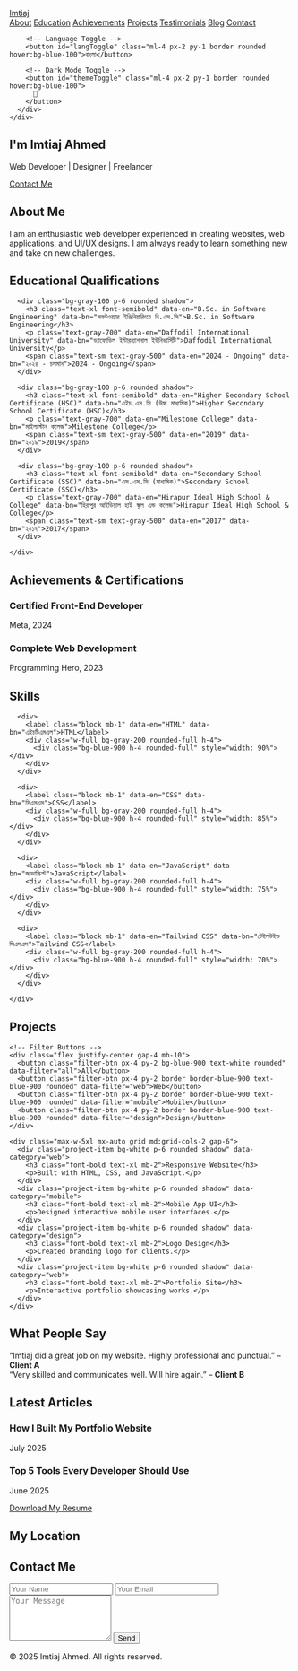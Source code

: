 <!DOCTYPE html>
<html lang="en" data-theme="light">
<head>
  <meta charset="UTF-8" />
  <meta name="viewport" content="width=device-width, initial-scale=1" />
  <title>Imtiaj Ahmed - Portfolio</title>
  
  <!-- Tailwind CSS CDN -->
  <script src="https://cdn.tailwindcss.com"></script>

  <!-- AOS (Animate On Scroll) CSS -->
  <link href="https://unpkg.com/aos@2.3.1/dist/aos.css" rel="stylesheet">

  <!-- Font Awesome for Social Icons -->
  <script src="https://kit.fontawesome.com/a076d05399.js" crossorigin="anonymous"></script>

  <style>
    body { padding-top: 64px; transition: background-color 0.3s, color 0.3s;}
    [data-theme="dark"] {
      background-color: #1a202c; /* Tailwind gray-900 */
      color: #a0aec0; /* Tailwind gray-400 */
    }
    [data-theme="dark"] a {
      color: #63b3ed; /* Tailwind blue-400 */
    }
    [data-theme="dark"] .bg-white { background-color: #2d3748; }
    [data-theme="dark"] .bg-gray-50 { background-color: #2d3748; }
    [data-theme="dark"] .bg-gray-100 { background-color: #4a5568; }
  </style>
</head>
<body class="bg-gray-100 text-gray-800 font-sans">

  <!-- Navbar -->
  <nav class="bg-white shadow fixed w-full top-0 left-0 z-50">
    <div class="max-w-6xl mx-auto px-4 py-4 flex justify-between items-center">
      <a href="#" class="text-blue-900 font-bold text-xl">Imtiaj</a>
      <div class="space-x-6 text-gray-700 flex items-center">
        <a href="#about" class="hover:text-blue-900">About</a>
        <a href="#education" class="hover:text-blue-900">Education</a>
        <a href="#achievements" class="hover:text-blue-900">Achievements</a>
        <a href="#projects" class="hover:text-blue-900">Projects</a>
        <a href="#testimonials" class="hover:text-blue-900">Testimonials</a>
        <a href="#blog" class="hover:text-blue-900">Blog</a>
        <a href="#contact" class="hover:text-blue-900">Contact</a>

        <!-- Language Toggle -->
        <button id="langToggle" class="ml-4 px-2 py-1 border rounded hover:bg-blue-100">বাংলা</button>

        <!-- Dark Mode Toggle -->
        <button id="themeToggle" class="ml-4 px-2 py-1 border rounded hover:bg-blue-100">
          🌙
        </button>
      </div>
    </div>
  </nav>

  <!-- Hero Section -->
  <section class="bg-blue-900 text-white py-20 text-center" data-aos="fade-up">
    <h1 class="text-4xl font-bold mb-4" data-en="I'm Imtiaj Ahmed" data-bn="আমি ইমতিয়াজ আহমেদ">I'm Imtiaj Ahmed</h1>
    <p class="text-xl" data-en="Web Developer | Designer | Freelancer" data-bn="ওয়েব ডেভেলপার | ডিজাইনার | ফ্রিল্যান্সার">Web Developer | Designer | Freelancer</p>
    <div class="mt-6">
      <a href="#contact" class="bg-white text-blue-900 px-6 py-2 rounded-full font-semibold" data-en="Contact Me" data-bn="যোগাযোগ করুন">Contact Me</a>
    </div>
  </section>

  <!-- About Me -->
  <section id="about" class="py-16 px-6 max-w-4xl mx-auto" data-aos="fade-right">
    <h2 class="text-3xl font-bold mb-4 text-center" data-en="About Me" data-bn="আমার সম্পর্কে">About Me</h2>
    <p class="text-lg text-center" data-en="I am an enthusiastic web developer experienced in creating websites, web applications, and UI/UX designs. I am always ready to learn something new and take on new challenges." data-bn="আমি একজন উদ্যমী ওয়েব ডেভেলপার, যিনি ওয়েবসাইট, ওয়েব অ্যাপ এবং UI/UX ডিজাইন তৈরি করতে অভিজ্ঞ। আমি সবসময় নতুন কিছু শেখার এবং নতুন চ্যালেঞ্জ গ্রহণ করার জন্য প্রস্তুত।">
      I am an enthusiastic web developer experienced in creating websites, web applications, and UI/UX designs. I am always ready to learn something new and take on new challenges.
    </p>
  </section>

  <!-- Education -->
  <section id="education" class="py-16 px-6 bg-white" data-aos="fade-left">
    <h2 class="text-3xl font-bold text-center mb-10" data-en="Educational Qualifications" data-bn="শিক্ষাগত যোগ্যতা">Educational Qualifications</h2>
    <div class="max-w-4xl mx-auto space-y-6">
      
      <div class="bg-gray-100 p-6 rounded shadow">
        <h3 class="text-xl font-semibold" data-en="B.Sc. in Software Engineering" data-bn="সফটওয়্যার ইঞ্জিনিয়ারিংয়ে বি.এস.সি">B.Sc. in Software Engineering</h3>
        <p class="text-gray-700" data-en="Daffodil International University" data-bn="ড্যাফোডিল ইন্টারন্যাশনাল ইউনিভার্সিটি">Daffodil International University</p>
        <span class="text-sm text-gray-500" data-en="2024 - Ongoing" data-bn="২০২৪ - চলমান">2024 - Ongoing</span>
      </div>
      
      <div class="bg-gray-100 p-6 rounded shadow">
        <h3 class="text-xl font-semibold" data-en="Higher Secondary School Certificate (HSC)" data-bn="এইচ.এস.সি (উচ্চ মাধ্যমিক)">Higher Secondary School Certificate (HSC)</h3>
        <p class="text-gray-700" data-en="Milestone College" data-bn="মাইলস্টোন কলেজ">Milestone College</p>
        <span class="text-sm text-gray-500" data-en="2019" data-bn="২০১৯">2019</span>
      </div>
      
      <div class="bg-gray-100 p-6 rounded shadow">
        <h3 class="text-xl font-semibold" data-en="Secondary School Certificate (SSC)" data-bn="এস.এস.সি (মাধ্যমিক)">Secondary School Certificate (SSC)</h3>
        <p class="text-gray-700" data-en="Hirapur Ideal High School & College" data-bn="হিরাপুর আইডিয়াল হাই স্কুল এন্ড কলেজ">Hirapur Ideal High School & College</p>
        <span class="text-sm text-gray-500" data-en="2017" data-bn="২০১৭">2017</span>
      </div>

    </div>
  </section>

  <!-- Achievements -->
  <section id="achievements" class="py-16 px-6 bg-gray-50" data-aos="fade-up">
    <h2 class="text-3xl font-bold text-center mb-10" data-en="Achievements & Certifications" data-bn="অর্জন ও সনদপত্র">Achievements & Certifications</h2>
    <div class="max-w-4xl mx-auto space-y-4">
      <div class="bg-white p-6 rounded shadow">
        <h3 class="font-semibold text-lg" data-en="Certified Front-End Developer" data-bn="সার্টিফায়েড ফ্রন্ট-এন্ড ডেভেলপার">Certified Front-End Developer</h3>
        <p class="text-sm text-gray-600" data-en="Meta, 2024" data-bn="মেটা, ২০২৪">Meta, 2024</p>
      </div>
      <div class="bg-white p-6 rounded shadow">
        <h3 class="font-semibold text-lg" data-en="Complete Web Development" data-bn="কমপ্লিট ওয়েব ডেভেলপমেন্ট">Complete Web Development</h3>
        <p class="text-sm text-gray-600" data-en="Programming Hero, 2023" data-bn="প্রোগ্রামিং হিরো, ২০২৩">Programming Hero, 2023</p>
      </div>
    </div>
  </section>

  <!-- Skills with Progress Bars -->
  <section class="bg-white py-16 px-6" data-aos="fade-right">
    <h2 class="text-3xl font-bold text-center mb-8" data-en="Skills" data-bn="দক্ষতা">Skills</h2>
    <div class="max-w-4xl mx-auto space-y-6">

      <div>
        <label class="block mb-1" data-en="HTML" data-bn="এইচটিএমএল">HTML</label>
        <div class="w-full bg-gray-200 rounded-full h-4">
          <div class="bg-blue-900 h-4 rounded-full" style="width: 90%"></div>
        </div>
      </div>

      <div>
        <label class="block mb-1" data-en="CSS" data-bn="সিএসএস">CSS</label>
        <div class="w-full bg-gray-200 rounded-full h-4">
          <div class="bg-blue-900 h-4 rounded-full" style="width: 85%"></div>
        </div>
      </div>

      <div>
        <label class="block mb-1" data-en="JavaScript" data-bn="জাভাস্ক্রিপ্ট">JavaScript</label>
        <div class="w-full bg-gray-200 rounded-full h-4">
          <div class="bg-blue-900 h-4 rounded-full" style="width: 75%"></div>
        </div>
      </div>

      <div>
        <label class="block mb-1" data-en="Tailwind CSS" data-bn="টেইলউইন্ড সিএসএস">Tailwind CSS</label>
        <div class="w-full bg-gray-200 rounded-full h-4">
          <div class="bg-blue-900 h-4 rounded-full" style="width: 70%"></div>
        </div>
      </div>

    </div>
  </section>

  <!-- Projects with Filtering -->
  <section id="projects" class="py-16 px-6 bg-gray-50" data-aos="fade-left">
    <h2 class="text-3xl font-bold text-center mb-8" data-en="Projects" data-bn="প্রজেক্টস">Projects</h2>
    
    <!-- Filter Buttons -->
    <div class="flex justify-center gap-4 mb-10">
      <button class="filter-btn px-4 py-2 bg-blue-900 text-white rounded" data-filter="all">All</button>
      <button class="filter-btn px-4 py-2 border border-blue-900 text-blue-900 rounded" data-filter="web">Web</button>
      <button class="filter-btn px-4 py-2 border border-blue-900 text-blue-900 rounded" data-filter="mobile">Mobile</button>
      <button class="filter-btn px-4 py-2 border border-blue-900 text-blue-900 rounded" data-filter="design">Design</button>
    </div>

    <div class="max-w-5xl mx-auto grid md:grid-cols-2 gap-6">
      <div class="project-item bg-white p-6 rounded shadow" data-category="web">
        <h3 class="font-bold text-xl mb-2">Responsive Website</h3>
        <p>Built with HTML, CSS, and JavaScript.</p>
      </div>
      <div class="project-item bg-white p-6 rounded shadow" data-category="mobile">
        <h3 class="font-bold text-xl mb-2">Mobile App UI</h3>
        <p>Designed interactive mobile user interfaces.</p>
      </div>
      <div class="project-item bg-white p-6 rounded shadow" data-category="design">
        <h3 class="font-bold text-xl mb-2">Logo Design</h3>
        <p>Created branding logo for clients.</p>
      </div>
      <div class="project-item bg-white p-6 rounded shadow" data-category="web">
        <h3 class="font-bold text-xl mb-2">Portfolio Site</h3>
        <p>Interactive portfolio showcasing works.</p>
      </div>
    </div>
  </section>

  <!-- Testimonials -->
  <section id="testimonials" class="py-16 px-6 bg-white" data-aos="fade-up">
    <h2 class="text-3xl font-bold text-center mb-10" data-en="What People Say" data-bn="ক্লায়েন্টদের মতামত">What People Say</h2>
    <div class="max-w-3xl mx-auto space-y-6">
      <div class="bg-gray-100 p-6 rounded shadow italic">
        “Imtiaj did a great job on my website. Highly professional and punctual.” – <strong>Client A</strong>
      </div>
      <div class="bg-gray-100 p-6 rounded shadow italic">
        “Very skilled and communicates well. Will hire again.” – <strong>Client B</strong>
      </div>
    </div>
  </section>

  <!-- Blog -->
  <section id="blog" class="py-16 px-6 bg-gray-50" data-aos="fade-right">
    <h2 class="text-3xl font-bold text-center mb-10" data-en="Latest Articles" data-bn="সর্বশেষ নিবন্ধ">Latest Articles</h2>
    <div class="max-w-4xl mx-auto grid gap-6 md:grid-cols-2">
      <div class="bg-white p-6 rounded shadow">
        <h3 class="text-xl font-semibold mb-2">How I Built My Portfolio Website</h3>
        <p class="text-sm text-gray-600">July 2025</p>
      </div>
      <div class="bg-white p-6 rounded shadow">
        <h3 class="text-xl font-semibold mb-2">Top 5 Tools Every Developer Should Use</h3>
        <p class="text-sm text-gray-600">June 2025</p>
      </div>
    </div>
  </section>

  <!-- Download Resume -->
  <section class="text-center py-10 bg-white" data-aos="zoom-in">
    <a href="resume.pdf" download
       class="inline-block bg-blue-900 text-white px-8 py-3 rounded-full font-semibold hover:bg-blue-800 transition">
      Download My Resume
    </a>
  </section>

  <!-- Google Maps -->
  <section id="location" class="py-16 px-6 max-w-4xl mx-auto" data-aos="fade-up">
    <h2 class="text-3xl font-bold text-center mb-8" data-en="My Location" data-bn="আমার অবস্থান">My Location</h2>
    <div id="map" class="w-full h-64 rounded shadow"></div>
  </section>

  <!-- Contact -->
  <section id="contact" class="py-16 px-6 bg-blue-900 text-white" data-aos="fade-up">
    <h2 class="text-3xl font-bold text-center mb-8" data-en="Contact Me" data-bn="যোগাযোগ করুন">Contact Me</h2>
    <form action="contact-form-handler.php" method="POST" class="max-w-lg mx-auto grid gap-4">
      <input type="text" name="name" placeholder="Your Name" class="p-3 rounded text-black" required />
      <input type="email" name="email" placeholder="Your Email" class="p-3 rounded text-black" required />
      <textarea name="message" placeholder="Your Message" rows="5" class="p-3 rounded text-black" required></textarea>
      <button type="submit" class="bg-white text-blue-900 px-6 py-2 rounded font-semibold hover:bg-gray-200 transition">Send</button>
    </form>
  </section>

  <!-- Footer -->
  <footer class="bg-gray-800 text-white text-center py-4">
    &copy; 2025 Imtiaj Ahmed. All rights reserved.
    <div class="mt-2 space-x-4">
      <!-- Social Icons -->
      <a href="https://github.com/imtiaj" target="_blank" aria-label="GitHub" class="hover:text-gray-400">
        <i class="fab fa-github fa-lg"></i>
      </a>
      <a href="https://linkedin.com/in/imtiaj" target="_blank" aria-label="LinkedIn" class="hover:text-gray-400">
        <i class="fab fa-linkedin fa-lg"></i>
      </a>
      <a href="https://twitter.com/imtiaj" target="_blank" aria-label="Twitter" class="hover:text-gray-400">
        <i class="fab fa-twitter fa-lg"></i>
      </a>
    </div>
  </footer>

  <!-- Scripts -->

  <!-- AOS Animation -->
  <script src="https://unpkg.com/aos@2.3.1/dist/aos.js"></script>
  <script>
    AOS.init({
      duration: 800,
      easing: 'ease-in-out',
      once: true,
    });
  </script>

  <!-- Dark Mode Toggle Script -->
  <script>
    const themeToggle = document.getElementById('themeToggle');
    const htmlEl = document.documentElement;

    // Load saved theme
    if(localStorage.getItem('theme') === 'dark'){
      htmlEl.setAttribute('data-theme',
